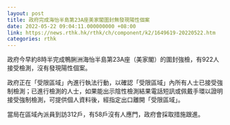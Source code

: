 ```yaml
---
layout: post
title: 政府完成海怡半島第23A座美家閣圍封無發現陽性個案
date: 2022-05-22 09:04:11.000000000 +08:00
link: https://news.rthk.hk/rthk/ch/component/k2/1649619-20220522.htm
categories: rthk
---
```


政府今早約8時半完成鴨脷洲海怡半島第23A座（美家閣）的圍封強檢，有922人接受檢測，沒有發現陽性個案。

政府正在「受限區域」內進行執法行動，以確認「受限區域」內所有人士已接受強制檢測；已進行檢測的人士，如果能出示陰性檢測結果電話短訊或佩戴手環以證明接受強制檢測，可提供個人資料後，經指定出口離開「受限區域」。

當局在區域內派員到訪312戶，有58戶沒有人應門，政府會採取措施跟進。
